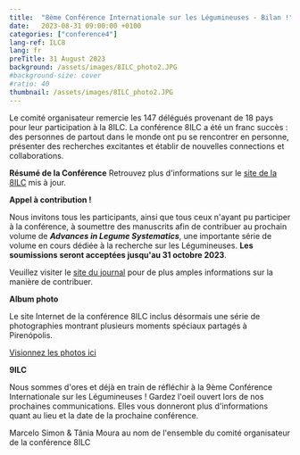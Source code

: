 ```yaml
---
title:  "8ème Conférence Internationale sur les Légumineuses - Bilan !"
date:   2023-08-31 09:00:00 +0100
categories: ["conference4"]
lang-ref: ILC8
lang: fr
preTitle: 31 August 2023
background: /assets/images/8ILC_photo2.JPG
#background-size: cover
#ratio: 40
thumbnail: /assets/images/8ILC_photo2.JPG
---
```


Le comité organisateur remercie les 147 délégués provenant de 18 pays pour leur participation à la 8ILC. La conférence 8ILC a été un franc succès : des personnes de partout dans le monde ont pu se rencontrer en personne, présenter des recherches excitantes et établir de nouvelles connections et collaborations.

**Résumé de la Conférence**
Retrouvez plus d'informations sur le [site de la 8ILC](https://www.8ilc.com/) mis à jour.

**Appel à contribution !**

Nous invitons tous les participants, ainsi que tous ceux n'ayant pu participer à la conférence, à soumettre des manuscrits afin de contribuer au prochain volume de **_Advances in Legume Systematics_**, une importante série de volume en cours dédiée à la recherche sur les Légumineuses. **Les soumissions seront acceptées jusqu'au 31 octobre 2023**.

Veuillez visiter le [site du journal](https://www.springer.com/journal/40415/updates/24622142) pour de plus amples informations sur la manière de contribuer.
 
**Album photo**

Le site Internet de la conférence 8ILC inclus désormais une série de photographies montrant plusieurs moments spéciaux partagés à Pirenópolis.

[Visionnez les photos ici](https://www.8ilc.com/photo-book)
 

**9ILC**

Nous sommes d'ores et déjà en train de réfléchir à la 9ème Conférence Internationale sur les Légumineuses !
Gardez l'oeil ouvert lors de nos prochaines communications. Elles vous donneront plus d'informations quant au lieu et la date de la prochaine conférence.


 
Marcelo Simon & Tânia Moura
au nom de l'ensemble du comité organisateur de la conférence 8ILC 


